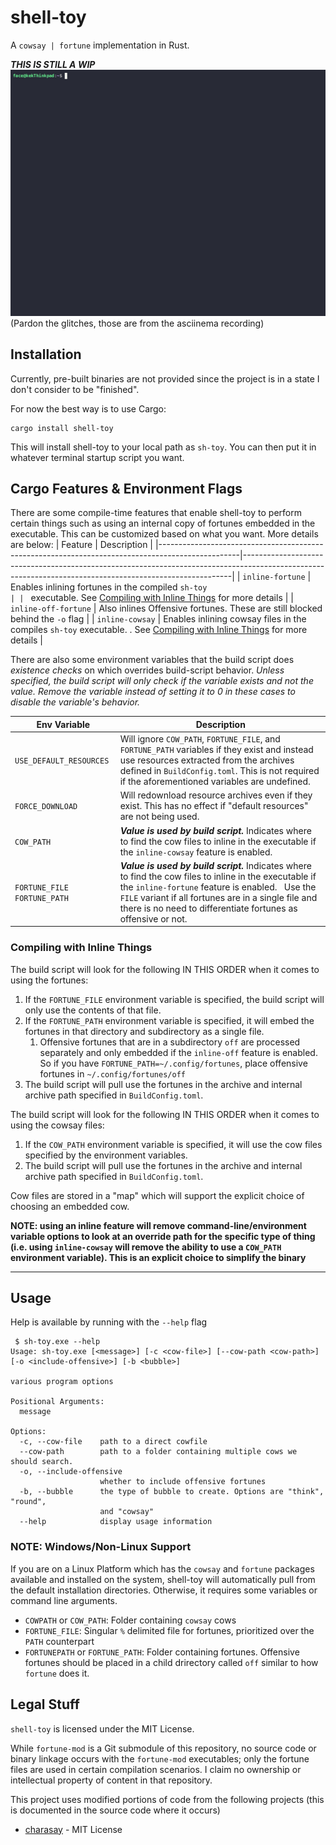 # shell-toy
A `cowsay | fortune` implementation in Rust.

***THIS IS STILL A WIP***
![Demo](./demo.gif)
(Pardon the glitches, those are from the asciinema recording)

## Installation

Currently, pre-built binaries are not provided since the project is in a state I don't consider to be "finished".

For now the best way is to use Cargo:
```
cargo install shell-toy
```
This will install shell-toy to your local path as `sh-toy`. You can then put it in whatever terminal startup script you want.

## Cargo Features & Environment Flags
There are some compile-time features that enable shell-toy to perform certain things such as using an internal copy of fortunes embedded in the executable. This can be customized based on what you want. More details are below:
| Feature                                                                                          | Description                                                                                                                                             |
|--------------------------------------------------------------------------------------------------|---------------------------------------------------------------------------------------------------------------------------------------------------------|
| `inline-fortune`                                                                                 | Enables inlining fortunes in the compiled `sh-toy                                                                                                       |
| ` executable. See [Compiling with Inline Things](#compiling-with-inline-things) for more details |
| `inline-off-fortune`                                                                             | Also inlines Offensive fortunes. These are still blocked behind the `-o` flag                                                                           |
| `inline-cowsay`                                                                                  | Enables inlining cowsay files in the compiles `sh-toy` executable. . See [Compiling with Inline Things](#compiling-with-inline-things) for more details |

There are also some environment variables that the build script does _existence checks_ on which overrides build-script behavior. _Unless specified, the build script will only check if the variable exists and not the value. Remove the variable instead of setting it to 0 in these cases to disable the variable's behavior._

| Env Variable                         | Description                                                                                                                                                                                                                                                                               |
|--------------------------------------|-------------------------------------------------------------------------------------------------------------------------------------------------------------------------------------------------------------------------------------------------------------------------------------------|
| `USE_DEFAULT_RESOURCES`              | Will ignore `COW_PATH`, `FORTUNE_FILE`, and `FORTUNE_PATH` variables if they exist and instead use resources extracted from the archives defined in `BuildConfig.toml`. This is not required if the aforementioned variables are undefined.                                               |
| `FORCE_DOWNLOAD`                     | Will redownload resource archives even if they exist. This has no effect if "default resources" are not being used.                                                                                                                                                                       |
| `COW_PATH`                           | **_Value is used by build script._** Indicates where to find the cow files to inline in the executable if the `inline-cowsay` feature is enabled.                                                                                                                                         |
| `FORTUNE_FILE` &nbsp; `FORTUNE_PATH` | **_Value is used by build script._** Indicates where to find the cow files to inline in the executable if the `inline-fortune` feature is enabled. &nbsp; Use the `FILE` variant if all fortunes are in a single file and there is no need to differentiate fortunes as offensive or not. |

### Compiling with Inline Things
 The build script will look for the following IN THIS ORDER when it comes to using the fortunes:

1. If the `FORTUNE_FILE` environment variable is specified, the build script will only use the contents of that file.
2. If the `FORTUNE_PATH` environment variable is specified, it will embed the fortunes in that directory and subdirectory as a single file.
   1. Offensive fortunes that are in a subdirectory `off` are processed separately and only embedded if the `inline-off` feature is enabled. So if you have `FORTUNE_PATH=~/.config/fortunes`, place offensive fortunes in `~/.config/fortunes/off`
3. The build script will pull use the fortunes in the archive and internal archive path specified in `BuildConfig.toml`.


 The build script will look for the following IN THIS ORDER when it comes to using the cowsay files:


1. If the `COW_PATH` environment variable is specified, it will use the cow files specified by the environment variables.
2. The build script will pull use the fortunes in the archive and internal archive path specified in `BuildConfig.toml`.

Cow files are stored in a "map" which will support the explicit choice of choosing an embedded cow.


**NOTE: using an inline feature will remove command-line/environment variable options to look at an override path for the specific type of thing (i.e. using `inline-cowsay` will remove the ability to use a `COW_PATH` environment variable). This is an explicit choice to simplify the binary**

---
## Usage

Help is available by running with the `--help` flag
```
 $ sh-toy.exe --help
Usage: sh-toy.exe [<message>] [-c <cow-file>] [--cow-path <cow-path>] [-o <include-offensive>] [-b <bubble>]

various program options

Positional Arguments:
  message

Options:
  -c, --cow-file    path to a direct cowfile
  --cow-path        path to a folder containing multiple cows we should search.
  -o, --include-offensive
                    whether to include offensive fortunes
  -b, --bubble      the type of bubble to create. Options are "think", "round",
                    and "cowsay"
  --help            display usage information
```

### NOTE: Windows/Non-Linux Support

If you are on a Linux Platform which has the `cowsay` and `fortune` packages available and installed on the system, shell-toy will automatically pull from the default installation directories. Otherwise, it requires some variables or command line arguments.


- `COWPATH` or `COW_PATH`: Folder containing `cowsay` cows
- `FORTUNE_FILE`: Singular `%` delimited file for fortunes, prioritized over the `PATH` counterpart
- `FORTUNEPATH` or `FORTUNE_PATH`: Folder containing fortunes. Offensive fortunes should be placed in a child drirectory called `off` similar to how `fortune` does it.

## Legal Stuff
`shell-toy` is licensed under the MIT License.

While `fortune-mod` is a Git submodule of this repository, no source code or binary linkage occurs with the `fortune-mod` executables; only the fortune files are used in certain compilation scenarios. I claim no ownership or intellectual property of content in that repository.

This project uses modified portions of code from the following projects (this is documented in the source code where it occurs)
- [charasay](https://github.com/latipun7/charasay/blob/main/src/bubbles.rs) - MIT License